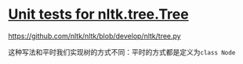 # [Unit tests for nltk.tree.Tree](http://www.nltk.org/howto/tree.html)

https://github.com/nltk/nltk/blob/develop/nltk/tree.py

这种写法和平时我们实现树的方式不同：平时的方式都是定义为`class Node`
